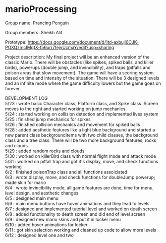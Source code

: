 # marioProcessing

Group name: Prancing Penguin  
  
Group members: Sheikh Alif  
  
Prototype: https://docs.google.com/document/d/1td-axbujl6CJK-POXQzmcIMgtX-t56urr7fejyUcmaY/edit?usp=sharing  
  
Project description: My final project will be an enhanced version of the classic Mario. There will be obstacles (like spikes, spiked balls, and killer birds), powerups (double jump, and invincibility), and traps (pitfalls and poison areas that slow movement). The game will have a scoring system based on time and intensity of the situation. There will be 3 designed levels and an infinite mode where the game difficulty lowers but the game goes on forever.  
  
DEVELOPMENT LOG  
5/23 : wrote basic Character class, Platform class, and Spike class. Screen moves to the right and started working on jump mechanics  
5/24 : started working on collision detection and implemented lives system   
5/25 : finished jump mechanics for spikes  
5/26 : finished collision mechanics and movement for spiked balls  
5/28 : added aesthetic features like a light blue background and started a new parent class backgroundItems with two child classes, the background class and a tree class. There will be two more background features, rocks and clouds.  
5/29 : added random rocks and clouds  
5/30 : worked on killerBird class with normal flight mode and attack mode  
5/31 : worked on pitfall trap and got it's display, move, and check functions working   
6/2 : finished poisonTrap class and all functions assoiciated   
6/3 : wrote display, move, and check functions for doubleJump powerup; made skin for mario  
6/4 : wrote invincibility mode, all game features are done, time for menu, level design, and aesthetic changes  
6/5 : designed main menu  
6/6 : main menu buttons have hover animations and they lead to levels  
6/7 : designed and implemented tutorial level and worked on death screen  
6/8 : added functionality to death screen and did end of level screen  
6/9 : designed new mario skins and put it in locker menu  
6/10 : added hover animations for locker  
6/11 : got skin selection working and cleaned up code to allow more levels  
6/12 : designed level one and two  

